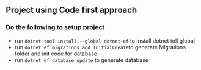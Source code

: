 ﻿## Project using Code first approach
### Do the following to setup project
* run ```dotnet tool install --global dotnet-ef``` to install dotnet toll global
* run ```dotnet ef migrations add InitialCreate```to generate Migrations folder and init code for database
* run ```dotnet ef database update``` to generate database
